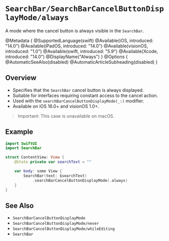 # ``SearchBar/SearchBarCancelButtonDisplayMode/always``

A mode where the cancel button is always visible in the `SearchBar`.

@Metadata {
    @SupportedLanguage(swift)
    @Available(iOS, introduced: "14.0")
    @Available(iPadOS, introduced: "14.0")
    @Available(visionOS, introduced: "1.0")
    @Available(swift, introduced: "5.9")
    @Available(Xcode, introduced: "14.0")
    @DisplayName("Always")
}
@Options {
    @AutomaticSeeAlso(disabled)
    @AutomaticArticleSubheading(disabled)
}

## Overview

- Specifies that the `SearchBar` cancel button is always displayed.
- Suitable for interfaces requiring constant access to the cancel action.
- Used with the `searchBarCancelButtonDisplayMode(_:)` modifier.
- Available on iOS 16.0+ and visionOS 1.0+.

> Important: This case is unavailable on macOS.

## Example

```swift
import SwiftUI
import SearchBar

struct ContentView: View {
    @State private var searchText = ""

    var body: some View {
        SearchBar(text: $searchText)
            .searchBarCancelButtonDisplayMode(.always)
    }
}
```

## See Also

- ``SearchBarCancelButtonDisplayMode``
- ``SearchBarCancelButtonDisplayMode/never``
- ``SearchBarCancelButtonDisplayMode/whileEditing``
- ``SearchBar``
